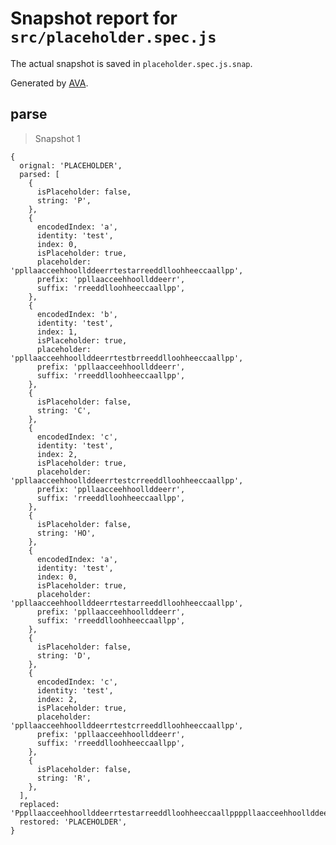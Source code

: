 # Snapshot report for `src/placeholder.spec.js`

The actual snapshot is saved in `placeholder.spec.js.snap`.

Generated by [AVA](https://ava.li).

## parse

> Snapshot 1

    {
      orignal: 'PLACEHOLDER',
      parsed: [
        {
          isPlaceholder: false,
          string: 'P',
        },
        {
          encodedIndex: 'a',
          identity: 'test',
          index: 0,
          isPlaceholder: true,
          placeholder: 'ppllaacceehhoollddeerrtestarreeddlloohheeccaallpp',
          prefix: 'ppllaacceehhoollddeerr',
          suffix: 'rreeddlloohheeccaallpp',
        },
        {
          encodedIndex: 'b',
          identity: 'test',
          index: 1,
          isPlaceholder: true,
          placeholder: 'ppllaacceehhoollddeerrtestbrreeddlloohheeccaallpp',
          prefix: 'ppllaacceehhoollddeerr',
          suffix: 'rreeddlloohheeccaallpp',
        },
        {
          isPlaceholder: false,
          string: 'C',
        },
        {
          encodedIndex: 'c',
          identity: 'test',
          index: 2,
          isPlaceholder: true,
          placeholder: 'ppllaacceehhoollddeerrtestcrreeddlloohheeccaallpp',
          prefix: 'ppllaacceehhoollddeerr',
          suffix: 'rreeddlloohheeccaallpp',
        },
        {
          isPlaceholder: false,
          string: 'HO',
        },
        {
          encodedIndex: 'a',
          identity: 'test',
          index: 0,
          isPlaceholder: true,
          placeholder: 'ppllaacceehhoollddeerrtestarreeddlloohheeccaallpp',
          prefix: 'ppllaacceehhoollddeerr',
          suffix: 'rreeddlloohheeccaallpp',
        },
        {
          isPlaceholder: false,
          string: 'D',
        },
        {
          encodedIndex: 'c',
          identity: 'test',
          index: 2,
          isPlaceholder: true,
          placeholder: 'ppllaacceehhoollddeerrtestcrreeddlloohheeccaallpp',
          prefix: 'ppllaacceehhoollddeerr',
          suffix: 'rreeddlloohheeccaallpp',
        },
        {
          isPlaceholder: false,
          string: 'R',
        },
      ],
      replaced: 'PppllaacceehhoollddeerrtestarreeddlloohheeccaallppppllaacceehhoollddeerrtestbrreeddlloohheeccaallppCppllaacceehhoollddeerrtestcrreeddlloohheeccaallppHOppllaacceehhoollddeerrtestarreeddlloohheeccaallppDppllaacceehhoollddeerrtestcrreeddlloohheeccaallppR',
      restored: 'PLACEHOLDER',
    }
